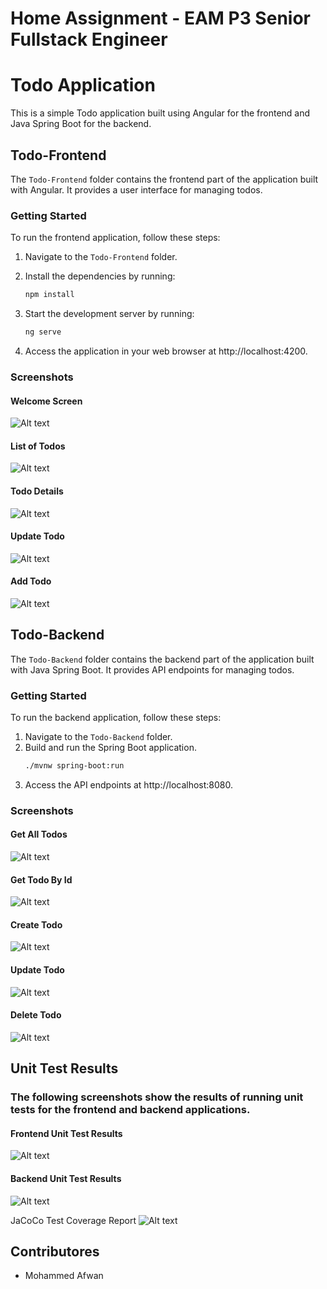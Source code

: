 # Home Assignment - EAM P3 Senior Fullstack Engineer

# Todo Application

This is a simple Todo application built using Angular for the frontend and Java Spring Boot for the backend.

## Todo-Frontend

The `Todo-Frontend` folder contains the frontend part of the application built with Angular. It provides a user interface for managing todos.

### Getting Started

To run the frontend application, follow these steps:

1. Navigate to the `Todo-Frontend` folder.
2. Install the dependencies by running:

   ```bash
   npm install
   ```

3. Start the development server by running:

   ```bash
   ng serve
   ```

4. Access the application in your web browser at http://localhost:4200.

### Screenshots

#### Welcome Screen

![Alt text](./Screenshots/welcomeScreenFrontEnd.png)

#### List of Todos

![Alt text](./Screenshots/ListOfTodosFrontEnd.png)

#### Todo Details

![Alt text](./Screenshots/ToDoDetailsFrontEnd.png)

#### Update Todo

![Alt text](./Screenshots/UpdateToDoFrontEnd.png)

#### Add Todo

![Alt text](./Screenshots/AddTodoFrontEnd.png)

## Todo-Backend

The `Todo-Backend` folder contains the backend part of the application built with Java Spring Boot. It provides API endpoints for managing todos.

### Getting Started

To run the backend application, follow these steps:

1. Navigate to the `Todo-Backend` folder.
2. Build and run the Spring Boot application.
   ```bash
   ./mvnw spring-boot:run
   ```
3. Access the API endpoints at http://localhost:8080.

### Screenshots

#### Get All Todos

![Alt text](./Screenshots/GetAllTodoAPIBackEnd.png)

#### Get Todo By Id

![Alt text](./Screenshots/GetTodoByIDBackend.png)

#### Create Todo

![Alt text](./Screenshots/AddTodoBackend.png)

#### Update Todo

![Alt text](./Screenshots/UpdateTodoByIDAPIBackEnd.png)

#### Delete Todo

![Alt text](./Screenshots/DeleteTodoByIDAPIBackEnd.png)

## Unit Test Results

### The following screenshots show the results of running unit tests for the frontend and backend applications.

#### Frontend Unit Test Results

![Alt text](./Screenshots/UnitTestResultFrontEnd.png)

#### Backend Unit Test Results

![Alt text](./Screenshots/UnitTestResultBackEnd.png)

JaCoCo Test Coverage Report
![Alt text](./Screenshots/UnitTestResultJaCoCo.png)

## Contributores

- Mohammed Afwan
